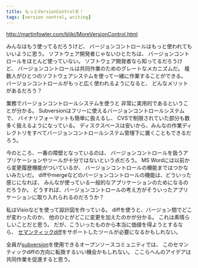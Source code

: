 ```yaml
---
title: もっとVersionControlを！
tags: [version control, writing]
---
```


http://martinfowler.com/bliki/MoreVersionControl.html

みんなはもう使ってるだろうけど、
バージョンコントロールはもっと使われてもいいように思う。
ソフトウェア開発者じゃないひとたちは、
バージョンコントロールをほとんど使っていない。
ソフトウェア開発者なら知ってるだろうけど、
バージョンコントロールは共同作業のためのグレートなメカニズムだ。
複数人がひとつのソフトウェアシステムを使って一緒に作業することができる。
バージョンコントロールがもっと広く使われるようになると、
どんなメリットがあるだろう？

業務でバージョンコントロールシステムを使うと
非常に実用的であるということが分かる。
Subversionはフリーに使えるバージョンコントロールシステムで、
バイナリフォーマットも簡単に扱えるし、
CVSで制限されていた部分も数多く扱えるようになっている。
ディスクスペースは安いから、みんなの作業ディレクトリをすべてバージョンコントロールシステム管理下に置くこともできるだろう。

今のところ、一番の障壁となっているのは、
バージョンコントロールを扱うアプリケーションやツールが十分ではないという点だろう。
MS Wordには以前から変更履歴機能がついているが、
バージョンコントロールの機能まではつかないみたいだ。
diffやmergeなどのバージョンコントロールの機能は、どういった感じになれば、
みんなが使っている一般的なアプリケーションのためになるのだろうか。
どうすれば、バージョンコントロールの考え方がそういったアプリケーションに取り入れられるのだろうか？

私はVisioなどを使って設計図を作っている。
diffを使うと、バージョン間でどこが変わったのか、
他のひとがどこに変更を加えたのかが分かる。
これは素晴らしいことだと思う。
だが、こういったものから本当に価値を得ようとするなら、
[セマンティックdiff](/SemanticDiff)をサポートしたツールが必要になるかもしれない。

全員が[subversion](http://subversion.tigris.org/)を使用できるオープンソースコミュニティでは、
このセマンティックdiffの方向に転換するいい機会かもしれない。
ここらへんのアイデアは共同作業を促進すると思う。
